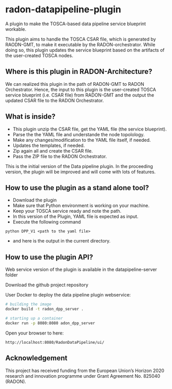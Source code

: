 # radon-datapipeline-plugin
A plugin to make the TOSCA-based data pipeline service blueprint workable.  

This plugin aims to handle the TOSCA CSAR file, which is generated by RAODN-GMT, to make it executable by the RADON-orchestrator. While doing so, this plugin updates the service blueprint based on the artifacts of the user-created TOSCA nodes. 

## Where is this plugin in RADON-Architecture?
We can realized this plugin in the path of RADON-GMT to RADON Orchestrator. Hence, the input to this plugin is the user-created TOSCA service blueprint (i.e. CSAR file) from RADON-GMT and the output the updated CSAR file to the RADON Orchestrator.

## What is inside?
- This plugin unzip the CSAR file, get the YAML file (the service blueprint).
- Parse the the YAML file and understande the node topolology.
- Make any changes/modification to the YAML file itself, if needed.
- Updates the templates, if needed.
- Zip again all and create the CSAR file.
- Pass the ZIP file to the RADON Orchestrator.


This is the initial version of the Data pipeline plugin. In the proceeding version, the plugin will be improved and will come with lots of features. 

## How to use the plugin as a stand alone tool?
- Download the plugin
- Make sure that Python environment is working on your machine.
- Keep your  TOSCA service ready and note the path. 
- In this version of the Plugin, YAML file is expected as input.
- Execute the following command
```
python DPP_V1 <path to the yaml file>  
```
- and here is the output in the current directory.

## How to use the plugin API?

Web service version of the plugin is available in the datapipeline-server folder

Download the github project repository

User Docker to deploy the data pipeline plugin webservice:
```bash
# building the image
docker build -t radon_dpp_server .

# starting up a container
docker run -p 8080:8080 adon_dpp_server
```

Open your browser to here:
```
http://localhost:8080/RadonDataPipeline/ui/
```


## Acknowledgement
This project has received funding from the European Union’s Horizon 2020 research and innovation programme under Grant Agreement No. 825040 (RADON).

